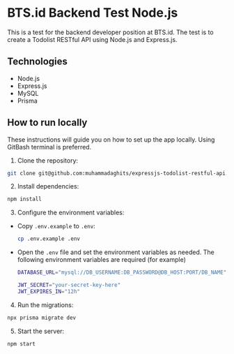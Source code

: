 # BTS.id Backend Test Node.js

This is a test for the backend developer position at BTS.id. The test is to create a Todolist RESTful API using Node.js and Express.js.

## Technologies

- Node.js
- Express.js
- MySQL
- Prisma

## How to run locally

These instructions will guide you on how to set up the app locally. Using GitBash terminal is preferred.

1. Clone the repository:

  ```bash
  git clone git@github.com:muhammadaghits/expressjs-todolist-restful-api.git
  ```

2. Install dependencies:

  ```bash
  npm install
  ```

3. Configure the environment variables:

- Copy `.env.example` to `.env`:

  ```bash
  cp .env.example .env
  ```
- Open the `.env` file and set the environment variables as needed. The following environment variables are required (for example)

    ```bash
    DATABASE_URL="mysql://DB_USERNAME:DB_PASSWORD@DB_HOST:PORT/DB_NAME"

    JWT_SECRET="your-secret-key-here"
    JWT_EXPIRES_IN="12h"
    ```
4. Run the migrations:

  ```bash
  npx prisma migrate dev 
  ```
5. Start the server:

  ```bash
  npm start
  ```